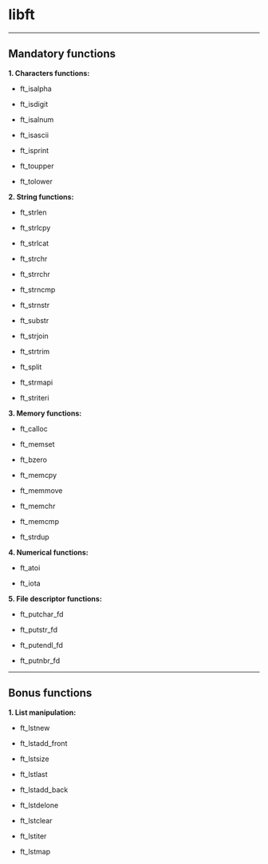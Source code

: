 # libft

---

## Mandatory functions

**1. Characters functions:**

- ft_isalpha

- ft_isdigit

- ft_isalnum

- ft_isascii

- ft_isprint

- ft_toupper

- ft_tolower

**2. String functions:**

- ft_strlen

- ft_strlcpy

- ft_strlcat

- ft_strchr

- ft_strrchr

- ft_strncmp

- ft_strnstr

- ft_substr

- ft_strjoin

- ft_strtrim

- ft_split

- ft_strmapi

- ft_striteri

**3. Memory functions:**

- ft_calloc

- ft_memset

- ft_bzero

- ft_memcpy

- ft_memmove

- ft_memchr

- ft_memcmp

- ft_strdup

**4. Numerical functions:**

- ft_atoi

- ft_iota

**5. File descriptor functions:**

- ft_putchar_fd

- ft_putstr_fd

- ft_putendl_fd

- ft_putnbr_fd

---

## Bonus functions

**1. List manipulation:**

- ft_lstnew

- ft_lstadd_front

- ft_lstsize

- ft_lstlast

- ft_lstadd_back

- ft_lstdelone

- ft_lstclear

- ft_lstiter

- ft_lstmap
